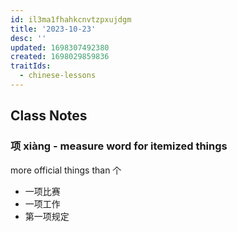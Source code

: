 ```yaml
---
id: il3ma1fhahkcnvtzpxujdgm
title: '2023-10-23'
desc: ''
updated: 1698307492380
created: 1698029859836
traitIds:
  - chinese-lessons
---
```


## Class Notes

### 项 xiàng - measure word for itemized things

more official things than 个

- 一项比赛
- 一项工作
- 第一项规定